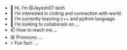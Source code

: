 - 👋 Hi, I’m @Jayesh07-tech
- 👀 I’m interested in coding and connection with world.
- 🌱 I’m currently learning c++ and python language.
- 💞️ I’m looking to collaborate on ...
- 📫 How to reach me ...
- 😄 Pronouns: ...
- ⚡ Fun fact: ...

<!---
Jayesh07-tech/Jayesh07-tech is a ✨ special ✨ repository because its `README.md` (this file) appears on your GitHub profile.
You can click the Preview link to take a look at your changes.
--->
